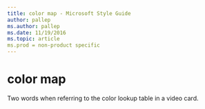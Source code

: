 ```yaml
---
title: color map - Microsoft Style Guide
author: pallep
ms.author: pallep
ms.date: 11/19/2016
ms.topic: article
ms.prod = non-product specific
---
```


# color map

Two words when referring to the color lookup table in a video card.
